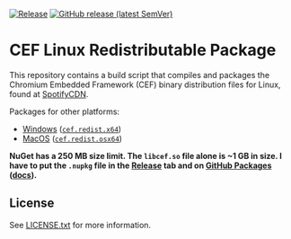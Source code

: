 [![Release](https://github.com/erri120/cef.redist.linux64/actions/workflows/release.yml/badge.svg)](https://github.com/erri120/cef.redist.linux64/actions/workflows/release.yml) [![GitHub release (latest SemVer)](https://img.shields.io/github/v/release/erri120/cef.redist.linux64)](https://github.com/erri120/cef.redist.linux64/releases)

# CEF Linux Redistributable Package

This repository contains a build script that compiles and packages the Chromium Embedded Framework (CEF) binary distribution files for Linux, found at [SpotifyCDN](https://cef-builds.spotifycdn.com/index.html).

Packages for other platforms:

- [Windows](https://github.com/cefsharp/cef-binary) ([`cef.redist.x64`](https://www.nuget.org/packages/cef.redist.x64))
- [MacOS](https://github.com/OutSystems/cef.redist.osx) ([`cef.redist.osx64`](https://www.nuget.org/packages/cef.redist.osx64))

**NuGet has a 250 MB size limit. The `libcef.so` file alone is ~1 GB in size. I have to put the `.nupkg` file in the [Release](https://github.com/erri120/cef.redist.linux64/releases) tab and on [GitHub Packages](https://github.com/erri120/cef.redist.linux64/pkgs/nuget/cef.redist.linux64) ([docs](https://docs.github.com/en/packages/working-with-a-github-packages-registry/working-with-the-nuget-registry#authenticating-to-github-packages)).**

## License

See [LICENSE.txt](./LICENSE.txt) for more information.

